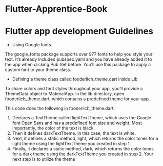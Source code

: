 # Flutter-Apprentice-Book
# Flutter app development Guidelines 

* Using Google fonts

The google_fonts package supports over 977 fonts to help you style your text. It’s
already included pubspec.yaml and you have already added it to the app when
clicking Pub Get before. You’ll use this package to apply a custom font to your theme
class.

* Defining a theme class called fooderlich_theme.dart inside Lib 

To share colors and font styles throughout your app, you’ll provide a ThemeData
object to MaterialApp. In the lib directory, open fooderlich_theme.dart, which
contains a predefined theme for your app.

This code does the following in fooderlich_theme.dart:
1. Declares a TextTheme called lightTextTheme, which uses the Google font Open
Sans and has a predefined font size and weight. Most importantly, the color of
the text is black.
2. Then it defines darkTextTheme. In this case, the text is white.
3. Next, it defines a static method, light, which returns the color tones for a light
theme using the lightTextTheme you created in step 1.
4. Finally, it declares a static method, dark, which returns the color tones for a dark
theme using the darkTextTheme you created in step 2.
Your next step is to utilize the theme
